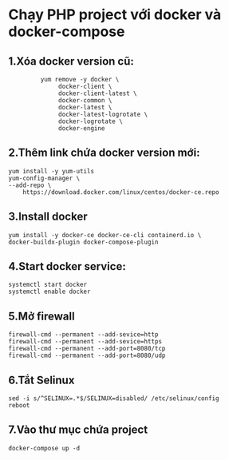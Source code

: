 # Chạy PHP project với docker và docker-compose

## 1.Xóa docker version cũ:
             yum remove -y docker \
                  docker-client \
                  docker-client-latest \
                  docker-common \
                  docker-latest \
                  docker-latest-logrotate \
                  docker-logrotate \
                  docker-engine

## 2.Thêm link chứa docker version mới:
	yum install -y yum-utils
	yum-config-manager \
   	--add-repo \
    	https://download.docker.com/linux/centos/docker-ce.repo

## 3.Install docker
	yum install -y docker-ce docker-ce-cli containerd.io \
 	docker-buildx-plugin docker-compose-plugin

## 4.Start docker service:
	systemctl start docker
	systemctl enable docker

## 5.Mở firewall
	firewall-cmd --permanent --add-sevice=http
	firewall-cmd --permanent --add-sevice=https
	firewall-cmd --permanent --add-port=8080/tcp
	firewall-cmd --permanent --add-port=8080/udp

## 6.Tắt Selinux
	sed -i s/^SELINUX=.*$/SELINUX=disabled/ /etc/selinux/config
	reboot

## 7.Vào thư mục chứa project
	docker-compose up -d


